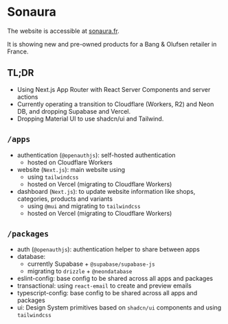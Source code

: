 # Sonaura

The website is accessible at [sonaura.fr](https://sonaura.fr).

It is showing new and pre-owned products for a Bang & Olufsen retailer in France.

## TL;DR
- Using Next.js App Router with React Server Components and server actions
- Currently operating a transition to Cloudflare (Workers, R2) and Neon DB, and dropping Supabase and Vercel.
- Dropping Material UI to use shadcn/ui and Tailwind.

## `/apps`
- authentication (`@openauthjs`): self-hosted authentication
  - hosted on Cloudflare Workers
- website (`Next.js`): main website using
  - using `tailwindcss`
  - hosted on Vercel (migrating to Cloudflare Workers)
- dashboard (`Next.js`): to update website information like shops, categories, products and variants
  - using `@mui` and migrating to `tailwindcss` 
  - hosted on Vercel (migrating to Cloudflare Workers)

## `/packages`
- auth (`@openauthjs`): authentication helper to share between apps
- database: 
  - currently Supabase + `@supabase/supabase-js`
  - migrating to `drizzle` + `@neondatabase`
- eslint-config: base config to be shared across all apps and packages
- transactional: using `react-email` to create and preview emails
- typescript-config: base config to be shared across all apps and packages
- ui: Design System primitives based on `shadcn/ui` components and using `tailwindcss`
